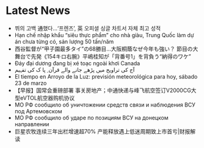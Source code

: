 # Latest News
-  뷔의 고백 通했다…‘프렌즈’, 英 오피셜 싱글 차트서 자체 최고 성적
-  Hạn chế nhập khẩu “siêu thực phẩm” cho nhà giàu, Trung Quốc làm dự án chưa từng có, sản lượng 50 tấn/năm
-  西谷監督が“甲子園最多タイ”の68勝目…大阪桐蔭なぜ今年も強い？ 節目の大舞台で先発《154キロ右腕》平嶋桂知が「背番号1」を背負う“納得のワケ”
-  Đáy đại dương đang bị xé toạc ngoài khơi Canada
-  آج کی تراویح میں پڑھے جانے والے قرآن ِ پا ک کی تفہیم
-  El tiempo en Arroyo de la Luz: previsión meteorológica para hoy, sábado 23 de marzo
-  【早报】国常会重磅部署 事关房地产；中通快递与峰飞航空签订V2000CG大型eVTOL航空器购机协议
-  МО РФ сообщило об уничтожении средств связи и наблюдения ВСУ под Артемовском
-  МО РФ сообщило об ударе по позициям ВСУ на донецком направлении
-  巨星农牧连续三年出栏增速超70% 产能释放遇上低迷周期致上市首亏|财报解读
